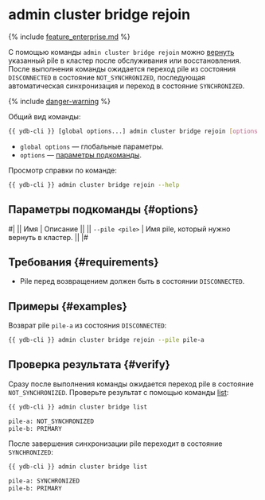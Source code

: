 # admin cluster bridge rejoin

{% include [feature_enterprise.md](../../../../_includes/feature_enterprise.md) %}

С помощью команды `admin cluster bridge rejoin` можно [вернуть](../../../../concepts/bridge.md#rejoin) указанный pile в кластер после обслуживания или восстановления. После выполнения команды ожидается переход pile из состояния `DISCONNECTED` в состояние `NOT_SYNCHRONIZED`, последующая автоматическая синхронизация и переход в состояние `SYNCHRONIZED`.

{% include [danger-warning](../_includes/danger-warning.md) %}

Общий вид команды:

```bash
{{ ydb-cli }} [global options...] admin cluster bridge rejoin [options...]
```

* `global options` — глобальные параметры.
* `options` — [параметры подкоманды](#options).

Просмотр справки по команде:

```bash
{{ ydb-cli }} admin cluster bridge rejoin --help
```

## Параметры подкоманды {#options}

#|
|| Имя | Описание ||
|| `--pile <pile>` | Имя pile, который нужно вернуть в кластер. ||
|#

## Требования {#requirements}

- Pile перед возвращением должен быть в состоянии `DISCONNECTED`.

## Примеры {#examples}

Возврат pile `pile-a` из состояния `DISCONNECTED`:

```bash
{{ ydb-cli }} admin cluster bridge rejoin --pile pile-a
```

## Проверка результата {#verify}

Сразу после выполнения команды ожидается переход pile в состояние `NOT_SYNCHRONIZED`. Проверьте результат с помощью команды [list](list.md):

```bash
{{ ydb-cli }} admin cluster bridge list

pile-a: NOT_SYNCHRONIZED
pile-b: PRIMARY
```

После завершения синхронизации pile переходит в состояние `SYNCHRONIZED`:

```bash
{{ ydb-cli }} admin cluster bridge list

pile-a: SYNCHRONIZED
pile-b: PRIMARY
```
